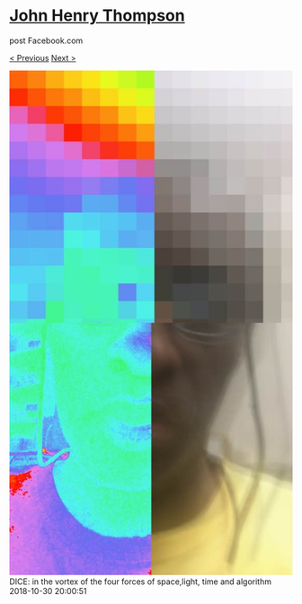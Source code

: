 # [John Henry Thompson](../README.md)
post Facebook.com

[< Previous](2018-10-30-1.md) [Next >](2018-10-30-3.md)

[![](../media/2018-10-30/Timeline-Photos-DICE-in-the-vortex-of-the-four-forces-of-space-l.jpg)](../README.md)
DICE: in the vortex of the four forces of space,light, time and algorithm
2018-10-30 20:00:51